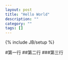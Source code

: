 ```yaml
---
layout: post
title: "Hello World"
description: ""
category: ""
tags: []
---
```

{% include JB/setup %}

#第一行
##第二行
###第三行
